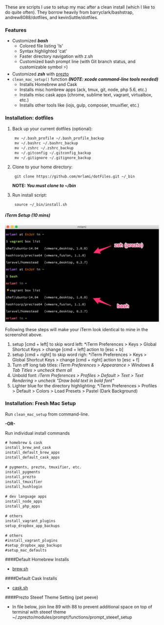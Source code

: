 
These are scripts I use to setup my mac after a clean install (which I like to do quite often).  They borrow heavily from barryclark/bashstrap, andrew8088/dotfiles, and kevinSuttle/dotfiles.

### Features
- Customized ***bash***
    - Colored file listing 'ls'
    - Syntax highlighted 'cat'
    - Faster directory navigation with z.sh
    - Customized bash prompt line (with Git branch status, and customizable symbol ⚡)
- Customized ***zsh*** with [prezto](https://github.com/sorin-ionescu/prezto)
- ```clean_mac_setup()``` function ***(NOTE: xcode command-line tools needed)***
	- Installs Homebrew and Cask
	- Installs misc hombrew apps (ack, tmux, git, node, php 5.6, etc.)
	- Installs misc cask apps (chrome, sublime text, vagrant, virtualbox, etc.)
	- Installs other tools like (iojs, gulp, composer, tmuxifier, etc.)

### Installation: dotfiles

1. Back up your current dotfiles (optional):

		mv ~/.bash_profile ~/.bash_profile_backup
		mv ~/.bashrc ~/.bashrc_backup
		mv ~/.zshrc ~/.zshrc_backup
		mv ~/.gitconfig ~/.gitconfig_backup
		mv ~/.gitignore ~/.gitignore_backup

2. Clone to your home directory:

		git clone https://github.com/mrlami/dotFiles.git ~/_bin

	**NOTE: *You must clone to ~/bin***

3. Run install script:

		source ~/_bin/install.sh


##### iTerm Setup (10 mins)

<img src="screenshot-prompt.png" alt="prompt screenshot" />

Following these steps will make your iTerm look identical to mine in the screenshot above.

1. setup [cmd + left] to skip word left: *iTerm Preferences > Keys > Global Shortcut Keys > change [cmd + left] action to [esc + b]
2. setup [cmd + right] to skip word righ: *iTerm Preferences > Keys > Global Shortcut Keys > change [cmd + right] action to [esc + f]
3. Turn off long tab titles: *iTerm Preferences > Appearance > Windows & Tab Titles > uncheck them all*
4. Unbold font: *iTerm Preferences > Profiles > Default > Text > Text Rendering > uncheck "Draw bold text in bold font"*
5. Lighter blue for the directory highlighting: *iTerm Preferences > Profiles > Default > Colors > Load Presets > Pastel (Dark Background)

### Installation: Fresh Mac Setup
Run ```clean_mac_setup``` from command-line.

**-OR-**

Run individual install commands

    # homebrew & cask
    install_brew_and_cask
    install_default_brew_apps
    install_default_cask_apps

    # pygments, prezto, tmuxifier, etc.
    install_pygments
    install_prezto
    install_tmuxifier
    install_hushlogin

    # dev language apps
    install_node_apps
    install_php_apps

    # others
    install_vagrant_plugins
    setup_dropbox_app_backups

    # others
    #install_vagrant_plugins
    #setup_dropbox_app_backups
    #setup_mac_defaults

####Default Homebrew Installs
- [brew.sh](https://github.com/mrlami/dotFiles/blob/master/installs/brew.sh)

####Default Cask Installs
- [cask.sh](https://github.com/mrlami/dotFiles/blob/master/installs/cask.sh)

####Prezto Steeef Theme Setting (pet peeve)
- In file below, join line 89 with 88 to prevent additional space on top of terminal with steeef theme
  ~/.zprezto/modules/prompt/functions/prompt_steeef_setup